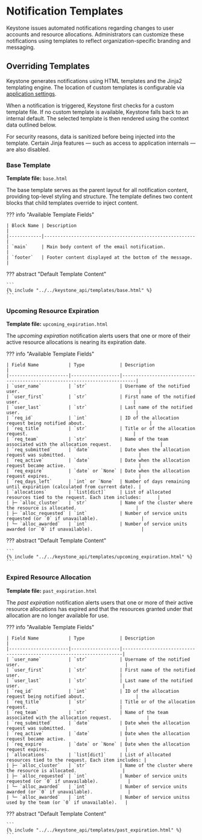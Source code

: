 # Notification Templates

Keystone issues automated notifications regarding changes to user accounts and resource allocations.
Administrators can customize these notifications using templates to reflect organization-specific branding and
messaging.

## Overriding Templates

Keystone generates notifications using HTML templates and the Jinja2 templating engine.
The location of custom templates is configurable via [application settings](settings.md).

When a notification is triggered, Keystone first checks for a custom template file.
If no custom template is available, Keystone falls back to an internal default.
The selected template is then rendered using the context data outlined below.

For security reasons, data is sanitized before being injected into the template.
Certain Jinja features — such as access to application internals — are also disabled.

### Base Template

**Template file:** `base.html`

The base template serves as the parent layout for all notification content, providing top-level styling and structure.
The template defines two content blocks that child templates override to inject content.

??? info "Available Template Fields"

    | Block Name | Description                                            |
    |------------|--------------------------------------------------------|
    | `main`     | Main body content of the email notification.           |
    | `footer`   | Footer content displayed at the bottom of the message. |

??? abstract "Default Template Content"

    ```
    {% include "../../keystone_api/templates/base.html" %}
    ```

### Upcoming Resource Expiration

**Template file:** `upcoming_expiration.html`

The _upcoming expiration_ notification alerts users that one or more of their active resource allocations is nearing
its expiration date.

??? info "Available Template Fields"
    
    | Field Name           | Type             | Description                                                               |
    |----------------------|------------------|---------------------------------------------------------------------------|
    | `user_name`          | `str`            | Username of the notified user.                                            |
    | `user_first`         | `str`            | First name of the notified user.                                          |
    | `user_last`          | `str`            | Last name of the notified user.                                           |
    | `req_id`             | `int`            | ID of the allocation request being notified about.                        |
    | `req_title`          | `str`            | Title or of the allocation request.                                       |
    | `req_team`           | `str`            | Name of the team associated with the allocation request.                  |
    | `req_submitted`      | `date`           | Date when the allocation request was submitted.                           |
    | `req_active`         | `date`           | Date when the allocation request became active.                           |
    | `req_expire`         | `date` or `None` | Date when the allocation request expires.                                 |
    | `req_days_left`      | `int` or `None`  | Number of days remaining until expiration (calculated from current date). |
    | `allocations`        | `list[dict]`     | List of allocated resources tied to the request. Each item includes:      |
    | ├─ `alloc_cluster`   | `str`            | Name of the cluster where the resource is allocated.                      |
    | ├─ `alloc_requested` | `int`            | Number of service units requested (or `0` if unavailable).                |
    | └─ `alloc_awarded`   | `int`            | Number of service units awarded (or `0` if unavailable).                  |

??? abstract "Default Template Content"

    ```
    {% include "../../keystone_api/templates/upcoming_expiration.html" %}
    ```

### Expired Resource Allocation

**Template file:** `past_expiration.html`

The _past expiration_ notification alerts users that one or more of their active resource allocations has expired
and that the resources granted under that allocation are no longer available for use.

??? info "Available Template Fields"
    
    | Field Name           | Type             | Description                                                          |
    |----------------------|------------------|----------------------------------------------------------------------|
    | `user_name`          | `str`            | Username of the notified user.                                       |
    | `user_first`         | `str`            | First name of the notified user.                                     |
    | `user_last`          | `str`            | Last name of the notified user.                                      |
    | `req_id`             | `int`            | ID of the allocation request being notified about.                   |
    | `req_title`          | `str`            | Title or of the allocation request.                                  |
    | `req_team`           | `str`            | Name of the team associated with the allocation request.             |
    | `req_submitted`      | `date`           | Date when the allocation request was submitted.                      |
    | `req_active`         | `date`           | Date when the allocation request became active.                      |
    | `req_expire`         | `date` or `None` | Date when the allocation request expires.                            |
    | `allocations`        | `list[dict]`     | List of allocated resources tied to the request. Each item includes: |
    | ├─ `alloc_cluster`   | `str`            | Name of the cluster where the resource is allocated.                 |
    | ├─ `alloc_requested` | `int`            | Number of service units requested (or `0` if unavailable).           |
    | └─ `alloc_awarded`   | `int`            | Number of service units awarded (or `0` if unavailable).             |
    | └─ `alloc_awarded`   | `int`            | Number of service unitss used by the team (or `0` if unavailable).   |

??? abstract "Default Template Content"

    ```
    {% include "../../keystone_api/templates/past_expiration.html" %}
    ```
